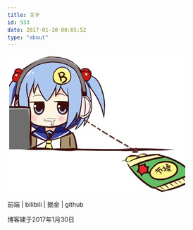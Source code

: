 ```yaml
---
title: 关于
id: 933
date: 2017-01-30 00:05:52
type: "about"
---
```


![](/images/about-fold/about.jpg) 

前端 | bilibili | 掘金 | github 

博客建于2017年1月30日 